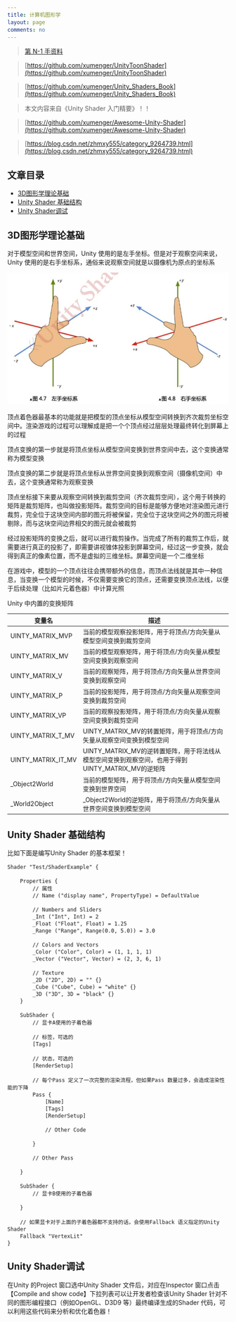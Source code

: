 ```yaml
---
title: 计算机图形学
layout: page
comments: no
---
```


>[第 N-1 手资料](http://www.xumenger.com/docs-20200916/)

>[https://github.com/xumenger/UnityToonShader](https://github.com/xumenger/UnityToonShader)

>[https://github.com/xumenger/Unity_Shaders_Book](https://github.com/xumenger/Unity_Shaders_Book)

>本文内容来自《Unity Shader 入门精要》！！

>[https://github.com/xumenger/Awesome-Unity-Shader](https://github.com/xumenger/Awesome-Unity-Shader)

>[https://blog.csdn.net/zhmxy555/category_9264739.html](https://blog.csdn.net/zhmxy555/category_9264739.html)

## 文章目录

* [3D图形学理论基础](#001)
* [Unity Shader 基础结构](#002)
* [Unity Shader调试](#003)

## <span id="001">3D图形学理论基础</span>

对于模型空间和世界空间，Unity 使用的是左手坐标。但是对于观察空间来说，Unity 使用的是右手坐标系，通俗来说观察空间就是以摄像机为原点的坐标系

![](./image/001-01.jpeg)

顶点着色器最基本的功能就是把模型的顶点坐标从模型空间转换到齐次裁剪坐标空间中。渲染游戏的过程可以理解成是把一个个顶点经过层层处理最终转化到屏幕上的过程

顶点变换的第一步就是将顶点坐标从模型空间变换到世界空间中去，这个变换通常称为模型变换

顶点变换的第二步就是将顶点坐标从世界空间变换到观察空间（摄像机空间）中去，这个变换通常称为观察变换

顶点坐标接下来要从观察空间转换到裁剪空间（齐次裁剪空间），这个用于转换的矩阵是裁剪矩阵，也叫做投影矩阵。裁剪空间的目标是能够方便地对渲染图元进行裁剪，完全位于这块空间内部的图元将被保留，完全位于这块空间之外的图元将被剔除，而与这块空间边界相交的图元就会被裁剪

经过投影矩阵的变换之后，就可以进行裁剪操作。当完成了所有的裁剪工作后，就需要进行真正的投影了，即需要讲视锥体投影到屏幕空间，经过这一步变换，就会得到真正的像素位置，而不是虚拟的三维坐标。屏幕空间是一个二维坐标

在游戏中，模型的一个顶点往往会携带额外的信息，而顶点法线就是其中一种信息，当变换一个模型的时候，不仅需要变换它的顶点，还需要变换顶点法线，以便于后续处理（比如片元着色器）中计算光照

Unity 中内置的变换矩阵

变量名               | 描述 
------------------- | ---------------------------------------------------- 
UINTY_MATRIX_MVP    |  当前的模型观察投影矩阵，用于将顶点/方向矢量从模型空间变换到裁剪空间
UINTY_MATRIX_MV     |  当前的模型观察矩阵，用于将顶点/方向矢量从模型空间变换到观察空间
UINTY_MATRIX_V      |  当前的观察矩阵，用于将顶点/方向矢量从世界空间变换到观察空间
UINTY_MATRIX_P      |  当前的投影矩阵，用于将顶点/方向矢量从观察空间变换到裁剪空间
UINTY_MATRIX_VP     |  当前的观察投影矩阵，用于将顶点/方向矢量从观察空间变换到裁剪空间
UINTY_MATRIX_T_MV   |  UINTY_MATRIX_MV的转置矩阵，用于将顶点/方向矢量从观察空间变换到模型空间
UINTY_MATRIX_IT_MV  |  UINTY_MATRIX_MV的逆转置矩阵，用于将法线从模型空间变换到观察空间，也用于得到UINTY_MATRIX_MV的逆矩阵
_Object2World       |  当前的模型矩阵，用于将顶点/方向矢量从模型空间变换到世界空间
_World2Object       |  _Object2World的逆矩阵，用于将顶点/方向矢量从世界空间变换到模型空间

## <span id="002">Unity Shader 基础结构</span>

比如下面是编写Unity Shader 的基本框架！

```shader
Shader "Test/ShaderExample" {

    Properties {
        // 属性
        // Name ("display name", PropertyType) = DefaultValue

        // Numbers and Sliders
        _Int ("Int", Int) = 2
        _Float ("Float", Float) = 1.25
        _Range ("Range", Range(0.0, 5.0)) = 3.0

        // Colors and Vectors
        _Color ("Color", Color) = (1, 1, 1, 1)
        _Vector ("Vector", Vector) = (2, 3, 6, 1)

        // Texture
        _2D ("2D", 2D) = "" {}
        _Cube ("Cube", Cube) = "white" {}
        _3D ("3D", 3D = "black" {}
    }

    SubShader {
        // 显卡A使用的子着色器

        // 标签，可选的
        [Tags]

        // 状态，可选的
        [RenderSetup]

        // 每个Pass 定义了一次完整的渲染流程，但如果Pass 数量过多，会造成渲染性能的下降
        Pass {
            [Name]
            [Tags]
            [RenderSetup]

            // Other Code

        }

        // Other Pass

    }

    SubShader {
        // 显卡B使用的子着色器

    }

    // 如果显卡对于上面的子着色器都不支持的话，会使用Fallback 语义指定的Unity Shader
    Fallback "VertexLit"
}
```

## <span id="003">Unity Shader调试</span>

在Unity 的Project 窗口选中Unity Shader 文件后，对应在Inspector 窗口点击【Compile and show code】下拉列表可以让开发者检查该Unity Shader 针对不同的图形编程接口（例如OpenGL、D3D9 等）最终编译生成的Shader 代码，可以利用这些代码来分析和优化着色器！